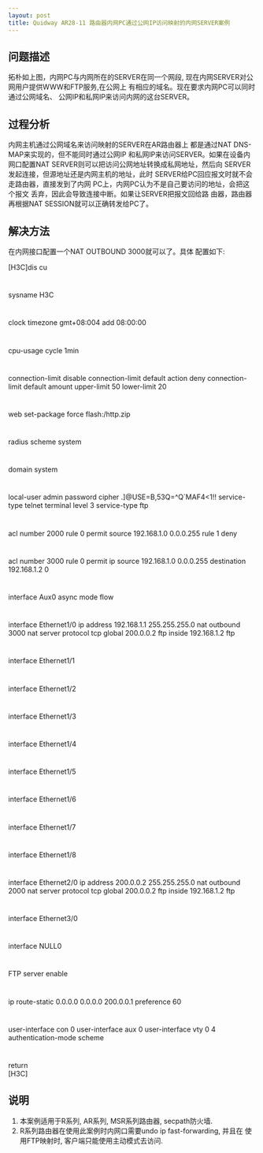 ```yaml
---
layout: post
title: Quidway AR28-11 路由器内网PC通过公网IP访问映射的内网SERVER案例
---
```

 
## 问题描述

拓朴如上图，内网PC与内网所在的SERVER在同一个网段,
现在内网SERVER对公网用户提供WWW和FTP服务,在公网上
有相应的域名。现在要求内网PC可以同时通过公网域名、
公网IP和私网IP来访问内网的这台SERVER。

## 过程分析

内网主机通过公网域名来访问映射的SERVER在AR路由器上
都是通过NAT DNS-MAP来实现的，但不能同时通过公网IP
和私网IP来访问SERVER。如果在设备内网口配置NAT
SERVER则可以把访问公网地址转换成私网地址，然后向
SERVER发起连接，但源地址还是内网主机的地址，此时
SERVER给PC回应报文时就不会走路由器，直接发到了内网
PC上，内网PC认为不是自己要访问的地址，会把这个报文
丢弃，因此会导致连接中断。如果让SERVER把报文回给路
由器，路由器再根据NAT SESSION就可以正确转发给PC了。

## 解决方法

在内网接口配置一个NAT OUTBOUND 3000就可以了。具体
配置如下:

  [H3C]dis cu
  #
   sysname H3C
  #
   clock timezone gmt+08:004 add 08:00:00
  #
   cpu-usage cycle 1min
  #
   connection-limit disable
   connection-limit default action deny
   connection-limit default amount upper-limit 50 lower-limit 20
  #
   web set-package force flash:/http.zip
  #
  radius scheme system
  #
  domain system
  #
  local-user admin
   password cipher .]@USE=B,53Q=^Q`MAF4<1!!
   service-type telnet terminal
   level 3
   service-type ftp
  #
  acl number 2000
   rule 0 permit source 192.168.1.0 0.0.0.255
   rule 1 deny
  #
  acl number 3000
   rule 0 permit ip source 192.168.1.0 0.0.0.255 destination 192.168.1.2 0
  #
  interface Aux0
   async mode flow
  #
  interface Ethernet1/0
   ip address 192.168.1.1 255.255.255.0
   nat outbound 3000
   nat server protocol tcp global 200.0.0.2 ftp inside 192.168.1.2 ftp
  #
  interface Ethernet1/1
  #
  interface Ethernet1/2
  #
  interface Ethernet1/3
  #
  interface Ethernet1/4
  #
  interface Ethernet1/5
  #
  interface Ethernet1/6                     
  #
  interface Ethernet1/7
  #
  interface Ethernet1/8
  #
  interface Ethernet2/0
   ip address 200.0.0.2 255.255.255.0
   nat outbound 2000
   nat server protocol tcp global 200.0.0.2 ftp inside 192.168.1.2 ftp
  #
  interface Ethernet3/0
  #
  interface NULL0
  #
   FTP server enable
  #
   ip route-static 0.0.0.0 0.0.0.0 200.0.0.1 preference 60
  #
  user-interface con 0
  user-interface aux 0
  user-interface vty 0 4
   authentication-mode scheme
  #
  return                                    
  [H3C]

## 说明

1. 本案例适用于R系列, AR系列, MSR系列路由器, secpath防火墙.
2. R系列路由器在使用此案例时内网口需要undo ip fast-forwarding, 并且在
使用FTP映射时, 客户端只能使用主动模式去访问.
